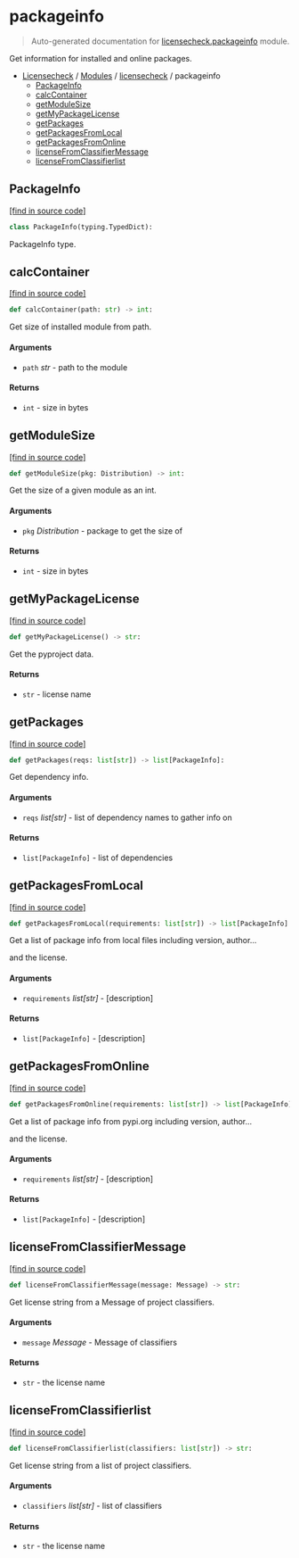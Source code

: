 # packageinfo

> Auto-generated documentation for [licensecheck.packageinfo](../../licensecheck/packageinfo.py) module.

Get information for installed and online packages.

- [Licensecheck](../README.md#licensecheck-index) / [Modules](../README.md#licensecheck-modules) / [licensecheck](index.md#licensecheck) / packageinfo
    - [PackageInfo](#packageinfo)
    - [calcContainer](#calccontainer)
    - [getModuleSize](#getmodulesize)
    - [getMyPackageLicense](#getmypackagelicense)
    - [getPackages](#getpackages)
    - [getPackagesFromLocal](#getpackagesfromlocal)
    - [getPackagesFromOnline](#getpackagesfromonline)
    - [licenseFromClassifierMessage](#licensefromclassifiermessage)
    - [licenseFromClassifierlist](#licensefromclassifierlist)

## PackageInfo

[[find in source code]](../../licensecheck/packageinfo.py#L21)

```python
class PackageInfo(typing.TypedDict):
```

PackageInfo type.

## calcContainer

[[find in source code]](../../licensecheck/packageinfo.py#L207)

```python
def calcContainer(path: str) -> int:
```

Get size of installed module from path.

#### Arguments

- `path` *str* - path to the module

#### Returns

- `int` - size in bytes

## getModuleSize

[[find in source code]](../../licensecheck/packageinfo.py#L224)

```python
def getModuleSize(pkg: Distribution) -> int:
```

Get the size of a given module as an int.

#### Arguments

- `pkg` *Distribution* - package to get the size of

#### Returns

- `int` - size in bytes

## getMyPackageLicense

[[find in source code]](../../licensecheck/packageinfo.py#L178)

```python
def getMyPackageLicense() -> str:
```

Get the pyproject data.

#### Returns

- `str` - license name

## getPackages

[[find in source code]](../../licensecheck/packageinfo.py#L162)

```python
def getPackages(reqs: list[str]) -> list[PackageInfo]:
```

Get dependency info.

#### Arguments

- `reqs` *list[str]* - list of dependency names to gather info on

#### Returns

- `list[PackageInfo]` - list of dependencies

## getPackagesFromLocal

[[find in source code]](../../licensecheck/packageinfo.py#L33)

```python
def getPackagesFromLocal(requirements: list[str]) -> list[PackageInfo]:
```

Get a list of package info from local files including version, author...

and	the license.

#### Arguments

- `requirements` *list[str]* - [description]

#### Returns

- `list[PackageInfo]` - [description]

## getPackagesFromOnline

[[find in source code]](../../licensecheck/packageinfo.py#L107)

```python
def getPackagesFromOnline(requirements: list[str]) -> list[PackageInfo]:
```

Get a list of package info from pypi.org including version, author...

and	the license.

#### Arguments

- `requirements` *list[str]* - [description]

#### Returns

- `list[PackageInfo]` - [description]

## licenseFromClassifierMessage

[[find in source code]](../../licensecheck/packageinfo.py#L85)

```python
def licenseFromClassifierMessage(message: Message) -> str:
```

Get license string from a Message of project classifiers.

#### Arguments

- `message` *Message* - Message of classifiers

#### Returns

- `str` - the license name

## licenseFromClassifierlist

[[find in source code]](../../licensecheck/packageinfo.py#L140)

```python
def licenseFromClassifierlist(classifiers: list[str]) -> str:
```

Get license string from a list of project classifiers.

#### Arguments

- `classifiers` *list[str]* - list of classifiers

#### Returns

- `str` - the license name
